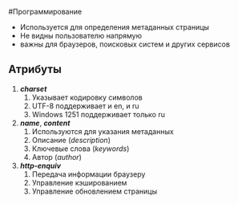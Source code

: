 #Программирование 
- Используется для определения метаданных страницы
- Не видны пользователю напрямую
- важны для браузеров, поисковых систем и других сервисов
## Атрибуты
1. ***charset***
	1. Указывает кодировку символов
	2. UTF-8 поддерживает и en, и ru
	3. Windows 1251 поддерживает только ru
2. ***name***, ***content***
	1. Используются для указания метаданных
	2. Описание (*description*)
	3. Ключевые слова (*keywords*)
	4. Автор (*author*)
3. ***http-enquiv***
	1. Передача информации браузеру
	2. Управление кэшированием
	3. Управление обновлением страницы 